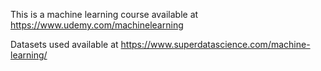 This is a machine learning course available at https://www.udemy.com/machinelearning

Datasets used available at https://www.superdatascience.com/machine-learning/
